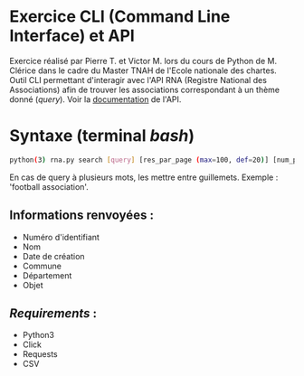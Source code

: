 # Exercice CLI (Command Line Interface) et API
Exercice réalisé par Pierre T. et Victor M. lors du cours de Python de M. Clérice dans le cadre du Master TNAH de l'Ecole nationale des chartes. Outil CLI permettant d'interagir avec l'API RNA (Registre National des Associations) afin de trouver les associations correspondant à un thème donné (*query*). Voir la [documentation](https://api.gouv.fr/les-api/api_rna) de l'API.

# Syntaxe (terminal *bash*)

```bash
python(3) rna.py search [query] [res_par_page (max=100, def=20)] [num_page (def=1)]
```
En cas de query à plusieurs mots, les mettre entre guillemets. Exemple : 'football association'.
## Informations renvoyées :
- Numéro d'identifiant
- Nom
- Date de création
- Commune
- Département
- Objet

## *Requirements* :
- Python3
- Click
- Requests
- CSV
